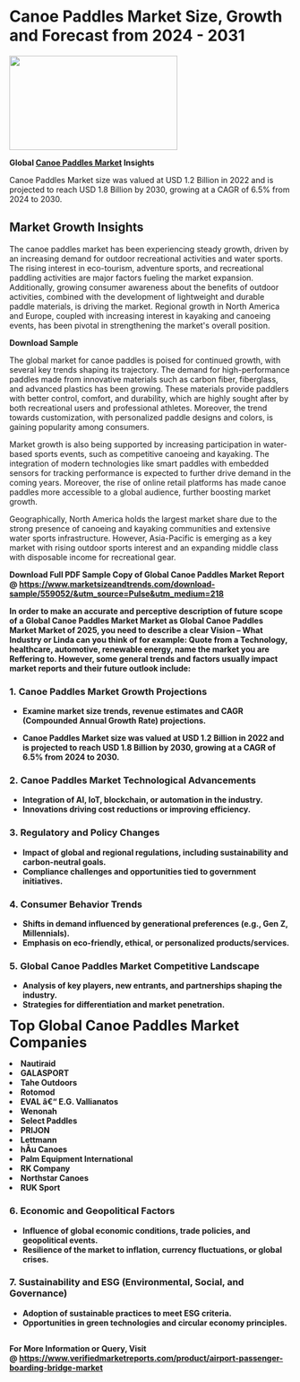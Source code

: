 <H1>Canoe Paddles Market Size, Growth and Forecast from 2024 - 2031</H1><img class="aligncenter size-medium wp-image-584254" src="https://thirdeyenews.in/wp-content/uploads/2024/09/Global-Market-Research-300x168.jpeg" alt="" width="300" height="168" /><p><strong>Global&nbsp;<a href="https://www.marketsizeandtrends.com/download-sample/559052/&amp;utm_source=Pulse&amp;utm_medium=218">Canoe Paddles Market</a> Insights</strong></p><p>Canoe Paddles Market size was valued at USD 1.2 Billion in 2022 and is projected to reach USD 1.8 Billion by 2030, growing at a CAGR of 6.5% from 2024 to 2030.</p><p><h2>Market Growth Insights</h2> <p>The canoe paddles market has been experiencing steady growth, driven by an increasing demand for outdoor recreational activities and water sports. The rising interest in eco-tourism, adventure sports, and recreational paddling activities are major factors fueling the market expansion. Additionally, growing consumer awareness about the benefits of outdoor activities, combined with the development of lightweight and durable paddle materials, is driving the market. Regional growth in North America and Europe, coupled with increasing interest in kayaking and canoeing events, has been pivotal in strengthening the market's overall position.</p> <p><strong>Download Sample</strong></p> <p>The global market for canoe paddles is poised for continued growth, with several key trends shaping its trajectory. The demand for high-performance paddles made from innovative materials such as carbon fiber, fiberglass, and advanced plastics has been growing. These materials provide paddlers with better control, comfort, and durability, which are highly sought after by both recreational users and professional athletes. Moreover, the trend towards customization, with personalized paddle designs and colors, is gaining popularity among consumers.</p> <p>Market growth is also being supported by increasing participation in water-based sports events, such as competitive canoeing and kayaking. The integration of modern technologies like smart paddles with embedded sensors for tracking performance is expected to further drive demand in the coming years. Moreover, the rise of online retail platforms has made canoe paddles more accessible to a global audience, further boosting market growth.</p> <p>Geographically, North America holds the largest market share due to the strong presence of canoeing and kayaking communities and extensive water sports infrastructure. However, Asia-Pacific is emerging as a key market with rising outdoor sports interest and an expanding middle class with disposable income for recreational gear.</p> <p><strong></p><p><span class=""><strong>Download Full PDF Sample Copy of Global Canoe Paddles Market Report</strong> @ <a href="https://www.marketsizeandtrends.com/download-sample/559052/&amp;utm_source=Pulse&amp;utm_medium=218" target="_blank">https://www.marketsizeandtrends.com/download-sample/559052/&amp;utm_source=Pulse&amp;utm_medium=218</a></span></p><p>In order to make an accurate and perceptive description of future scope of a Global&nbsp;Canoe Paddles Market Market as Global&nbsp;Canoe Paddles Market Market of 2025, you need to describe a clear Vision &ndash; What Industry or Linda can you think of for example: Quote from a Technology, healthcare, automotive, renewable energy, name the market you are Reffering to. However, some general trends and factors usually impact market reports and their future outlook include:</p><h3>1.&nbsp;<strong>Canoe Paddles Market Growth Projections</strong></h3><ul><li>Examine market size trends, revenue estimates and CAGR (Compounded Annual Growth Rate) projections.</li><li><p>Canoe Paddles Market size was valued at USD 1.2 Billion in 2022 and is projected to reach USD 1.8 Billion by 2030, growing at a CAGR of 6.5% from 2024 to 2030.</p></li></ul><h3>2.&nbsp;<strong>Canoe Paddles Market Technological Advancements</strong></h3><ul><li>Integration of AI, IoT, blockchain, or automation in the industry.</li><li>Innovations driving cost reductions or improving efficiency.</li></ul><h3>3.&nbsp;<strong>Regulatory and Policy Changes</strong></h3><ul><li>Impact of global and regional regulations, including sustainability and carbon-neutral goals.</li><li>Compliance challenges and opportunities tied to government initiatives.</li></ul><h3>4.&nbsp;<strong>Consumer Behavior Trends</strong></h3><ul><li>Shifts in demand influenced by generational preferences (e.g., Gen Z, Millennials).</li><li>Emphasis on eco-friendly, ethical, or personalized products/services.</li></ul><h3>5.&nbsp;<strong>Global Canoe Paddles Market Competitive Landscape</strong></h3><ul><li>Analysis of key players, new entrants, and partnerships shaping the industry.</li><li>Strategies for differentiation and market penetration.</li></ul><p data-pm-slice="1 1 []"><span style="color: inherit; font-family: inherit; font-size: 25px;">Top Global Canoe Paddles Market Companies</span></p><div class="" data-test-id=""><p><li>Nautiraid</li><li> GALASPORT</li><li> Tahe Outdoors</li><li> Rotomod</li><li> EVAL â€“ E.G. Vallianatos</li><li> Wenonah</li><li> Select Paddles</li><li> PRIJON</li><li> Lettmann</li><li> hÅu Canoes</li><li> Palm Equipment International</li><li> RK Company</li><li> Northstar Canoes</li><li> RUK Sport</li></p></div><h3>6.&nbsp;<strong>Economic and Geopolitical Factors</strong></h3><ul><li>Influence of global economic conditions, trade policies, and geopolitical events.</li><li>Resilience of the market to inflation, currency fluctuations, or global crises.</li></ul><h3>7.&nbsp;<strong>Sustainability and ESG (Environmental, Social, and Governance)</strong></h3><ul><li>Adoption of sustainable practices to meet ESG criteria.</li><li>Opportunities in green technologies and circular economy principles.</li></ul><h2><strong style="font-size: 14px;">For More Information or Query, Visit @&nbsp;</strong><a style="background-color: #ffffff; font-size: 14px;" href="https://www.marketsizeandtrends.com/report/canoe-paddles-market/" target="_blank">https://www.verifiedmarketreports.com/product/airport-passenger-boarding-bridge-market</a></h2>
